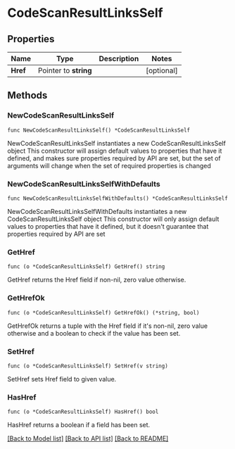 # CodeScanResultLinksSelf

## Properties

Name | Type | Description | Notes
------------ | ------------- | ------------- | -------------
**Href** | Pointer to **string** |  | [optional] 

## Methods

### NewCodeScanResultLinksSelf

`func NewCodeScanResultLinksSelf() *CodeScanResultLinksSelf`

NewCodeScanResultLinksSelf instantiates a new CodeScanResultLinksSelf object
This constructor will assign default values to properties that have it defined,
and makes sure properties required by API are set, but the set of arguments
will change when the set of required properties is changed

### NewCodeScanResultLinksSelfWithDefaults

`func NewCodeScanResultLinksSelfWithDefaults() *CodeScanResultLinksSelf`

NewCodeScanResultLinksSelfWithDefaults instantiates a new CodeScanResultLinksSelf object
This constructor will only assign default values to properties that have it defined,
but it doesn't guarantee that properties required by API are set

### GetHref

`func (o *CodeScanResultLinksSelf) GetHref() string`

GetHref returns the Href field if non-nil, zero value otherwise.

### GetHrefOk

`func (o *CodeScanResultLinksSelf) GetHrefOk() (*string, bool)`

GetHrefOk returns a tuple with the Href field if it's non-nil, zero value otherwise
and a boolean to check if the value has been set.

### SetHref

`func (o *CodeScanResultLinksSelf) SetHref(v string)`

SetHref sets Href field to given value.

### HasHref

`func (o *CodeScanResultLinksSelf) HasHref() bool`

HasHref returns a boolean if a field has been set.


[[Back to Model list]](../README.md#documentation-for-models) [[Back to API list]](../README.md#documentation-for-api-endpoints) [[Back to README]](../README.md)


